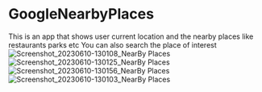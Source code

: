 # GoogleNearbyPlaces
This is an app that shows user current location and the nearby places like restaurants parks etc
You can also search the place of interest
![Screenshot_20230610-130108_NearBy Places](https://github.com/Rajat-Spy/GoogleNearbyPlaces/assets/72099374/79257ee2-ba87-4335-9130-c196553b2d1b)
![Screenshot_20230610-130125_NearBy Places](https://github.com/Rajat-Spy/GoogleNearbyPlaces/assets/72099374/46b7dbe0-5774-4da5-91df-a964b12bf8e1)
![Screenshot_20230610-130156_NearBy Places](https://github.com/Rajat-Spy/GoogleNearbyPlaces/assets/72099374/38852990-a229-4446-81cc-e694cd40cddf)
![Screenshot_20230610-130103_NearBy Places](https://github.com/Rajat-Spy/GoogleNearbyPlaces/assets/72099374/3f85b0f3-dc61-4dd3-9619-7a6cd6d1d0e0)
